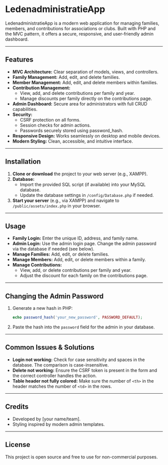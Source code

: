 # LedenadministratieApp

LedenadministratieApp is a modern web application for managing families, members, and contributions for associations or clubs. Built with PHP and the MVC pattern, it offers a secure, responsive, and user-friendly admin dashboard.

---

## Features

- **MVC Architecture:** Clear separation of models, views, and controllers.
- **Family Management:** Add, edit, and delete families.
- **Member Management:** Add, edit, and delete members within families.
- **Contribution Management:**
  - View, add, and delete contributions per family and year.
  - Manage discounts per family directly on the contributions page.
- **Admin Dashboard:** Secure area for administrators with full CRUD capabilities.
- **Security:**
  - CSRF protection on all forms.
  - Session checks for admin actions.
  - Passwords securely stored using password_hash.
- **Responsive Design:** Works seamlessly on desktop and mobile devices.
- **Modern Styling:** Clean, accessible, and intuitive interface.

---

## Installation

1. **Clone or download** the project to your web server (e.g., XAMPP).
2. **Database:**
   - Import the provided SQL script (if available) into your MySQL database.
   - Update the database settings in `/config/Database.php` if needed.
3. **Start your server** (e.g., via XAMPP) and navigate to `/public/assets/index.php` in your browser.

---

## Usage

- **Family Login:** Enter the unique ID, address, and family name.
- **Admin Login:** Use the admin login page. Change the admin password via the database if needed (see below).
- **Manage Families:** Add, edit, or delete families.
- **Manage Members:** Add, edit, or delete members within a family.
- **Manage Contributions:**
  - View, add, or delete contributions per family and year.
  - Adjust the discount for each family on the contributions page.

---

## Changing the Admin Password

1. Generate a new hash in PHP:
   ```php
   echo password_hash('your_new_password', PASSWORD_DEFAULT);
   ```
2. Paste the hash into the `password` field for the admin in your database.

---

## Common Issues & Solutions

- **Login not working:** Check for case sensitivity and spaces in the database. The comparison is case-insensitive.
- **Delete not working:** Ensure the CSRF token is present in the form and the correct controller handles the action.
- **Table header not fully colored:** Make sure the number of `<th>` in the header matches the number of `<td>` in the rows.

---

## Credits

- Developed by [your name/team].
- Styling inspired by modern admin templates.

---

## License

This project is open source and free to use for non-commercial purposes.
